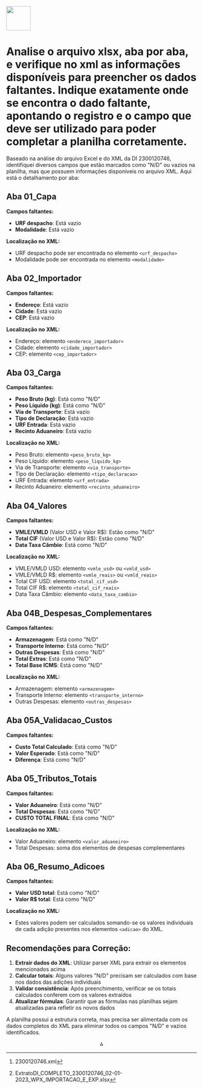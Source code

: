 <img src="https://r2cdn.perplexity.ai/pplx-full-logo-primary-dark%402x.png" style="height:64px;margin-right:32px"/>

# Analise o arquivo xlsx, aba por aba, e verifique no xml as informações disponíveis para preencher os dados faltantes. Indique exatamente onde se encontra o dado faltante, apontando o registro e o campo que deve ser utilizado para poder completar a planilha corretamente.

Baseado na análise do arquivo Excel e do XML da DI 2300120746, identifiquei diversos campos que estão marcados como "N/D" ou vazios na planilha, mas que possuem informações disponíveis no arquivo XML. Aqui está o detalhamento por aba:

## **Aba 01_Capa**

**Campos faltantes:**

- **URF despacho**: Está vazio
- **Modalidade**: Está vazio

**Localização no XML:**

- URF despacho pode ser encontrada no elemento `<urf_despacho>`
- Modalidade pode ser encontrada no elemento `<modalidade>`


## **Aba 02_Importador**

**Campos faltantes:**

- **Endereço**: Está vazio
- **Cidade**: Está vazio
- **CEP**: Está vazio

**Localização no XML:**

- Endereço: elemento `<endereco_importador>`
- Cidade: elemento `<cidade_importador>`
- CEP: elemento `<cep_importador>`


## **Aba 03_Carga**

**Campos faltantes:**

- **Peso Bruto (kg)**: Está como "N/D"
- **Peso Líquido (kg)**: Está como "N/D"
- **Via de Transporte**: Está vazio
- **Tipo de Declaração**: Está vazio
- **URF Entrada**: Está vazio
- **Recinto Aduaneiro**: Está vazio

**Localização no XML:**

- Peso Bruto: elemento `<peso_bruto_kg>`
- Peso Líquido: elemento `<peso_liquido_kg>`
- Via de Transporte: elemento `<via_transporte>`
- Tipo de Declaração: elemento `<tipo_declaracao>`
- URF Entrada: elemento `<urf_entrada>`
- Recinto Aduaneiro: elemento `<recinto_aduaneiro>`


## **Aba 04_Valores**

**Campos faltantes:**

- **VMLE/VMLD** (Valor USD e Valor R\$): Estão como "N/D"
- **Total CIF** (Valor USD e Valor R\$): Estão como "N/D"
- **Data Taxa Câmbio**: Está como "N/D"

**Localização no XML:**

- VMLE/VMLD USD: elemento `<vmle_usd>` ou `<vmld_usd>`
- VMLE/VMLD R\$: elemento `<vmle_reais>` ou `<vmld_reais>`
- Total CIF USD: elemento `<total_cif_usd>`
- Total CIF R\$: elemento `<total_cif_reais>`
- Data Taxa Câmbio: elemento `<data_taxa_cambio>`


## **Aba 04B_Despesas_Complementares**

**Campos faltantes:**

- **Armazenagem**: Está como "N/D"
- **Transporte Interno**: Está como "N/D"
- **Outras Despesas**: Está como "N/D"
- **Total Extras**: Está como "N/D"
- **Total Base ICMS**: Está como "N/D"

**Localização no XML:**

- Armazenagem: elemento `<armazenagem>`
- Transporte Interno: elemento `<transporte_interno>`
- Outras Despesas: elemento `<outras_despesas>`


## **Aba 05A_Validacao_Custos**

**Campos faltantes:**

- **Custo Total Calculado**: Está como "N/D"
- **Valor Esperado**: Está como "N/D"
- **Diferença**: Está como "N/D"


## **Aba 05_Tributos_Totais**

**Campos faltantes:**

- **Valor Aduaneiro**: Está como "N/D"
- **Total Despesas**: Está como "N/D"
- **CUSTO TOTAL FINAL**: Está como "N/D"

**Localização no XML:**

- Valor Aduaneiro: elemento `<valor_aduaneiro>`
- Total Despesas: soma dos elementos de despesas complementares


## **Aba 06_Resumo_Adicoes**

**Campos faltantes:**

- **Valor USD total**: Está como "N/D"
- **Valor R\$ total**: Está como "N/D"

**Localização no XML:**

- Estes valores podem ser calculados somando-se os valores individuais de cada adição presentes nos elementos `<adicao>` do XML.


## **Recomendações para Correção:**

1. **Extrair dados do XML**: Utilizar parser XML para extrair os elementos mencionados acima
2. **Calcular totais**: Alguns valores "N/D" precisam ser calculados com base nos dados das adições individuais
3. **Validar consistência**: Após preenchimento, verificar se os totais calculados conferem com os valores extraídos
4. **Atualizar fórmulas**: Garantir que as fórmulas nas planilhas sejam atualizadas para refletir os novos dados

A planilha possui a estrutura correta, mas precisa ser alimentada com os dados completos do XML para eliminar todos os campos "N/D" e vazios identificados.
<span style="display:none">[^1][^2]</span>

<div style="text-align: center">⁂</div>

[^1]: 2300120746.xml

[^2]: ExtratoDI_COMPLETO_2300120746_02-01-2023_WPX_IMPORTACAO_E_EXP.xlsx

